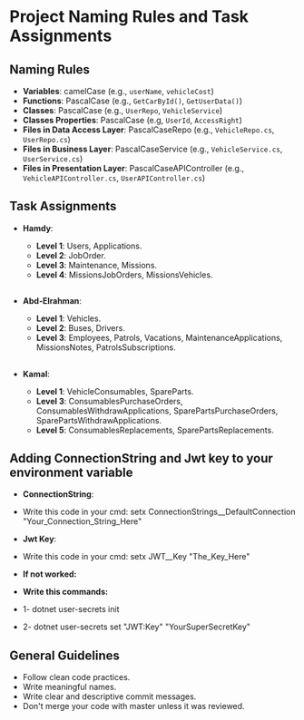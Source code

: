 # Project Naming Rules and Task Assignments

## Naming Rules

- **Variables**: camelCase (e.g., `userName`, `vehicleCost`)
- **Functions**: PascalCase (e.g., `GetCarById()`, `GetUserData()`)
- **Classes**: PascalCase (e.g., `UserRepo`, `VehicleService`)
- **Classes Properties**: PascalCase (e.g, `UserId`, `AccessRight`)
- **Files in Data Access Layer**: PascalCaseRepo (e.g., `VehicleRepo.cs`, `UserRepo.cs`)
- **Files in Business Layer**: PascalCaseService (e.g., `VehicleService.cs`, `UserService.cs`)
- **Files in Presentation Layer**: PascalCaseAPIController (e.g., `VehicleAPIController.cs`, `UserAPIController.cs`)

## Task Assignments

- **Hamdy**:

  - **Level 1**: Users, Applications.
  - **Level 2**: JobOrder.
  - **Level 3**: Maintenance, Missions.
  - **Level 4**: MissionsJobOrders, MissionsVehicles.

  ##

- **Abd-Elrahman**:

  - **Level 1**: Vehicles.
  - **Level 2**: Buses, Drivers.
  - **Level 3**: Employees, Patrols, Vacations, MaintenanceApplications, MissionsNotes, PatrolsSubscriptions.

  ##

- **Kamal**:
  - **Level 1**: VehicleConsumables, SpareParts.
  - **Level 3**: ConsumablesPurchaseOrders, ConsumablesWithdrawApplications, SparePartsPurchaseOrders, SparePartsWithdrawApplications.
  - **Level 5**: ConsumablesReplacements, SparePartsReplacements.


## Adding ConnectionString and Jwt key to your environment variable
- **ConnectionString**: 
- Write this code in your cmd: setx ConnectionStrings__DefaultConnection "Your_Connection_String_Here"

- **Jwt Key**:
- Write this code in your cmd: setx JWT__Key "The_Key_Here"
- **If not worked:**
- **Write this commands:**
- 1- dotnet user-secrets init
- 2- dotnet user-secrets set "JWT:Key" "YourSuperSecretKey"



## General Guidelines

- Follow clean code practices.
- Write meaningful names.
- Write clear and descriptive commit messages.
- Don't merge your code with master unless it was reviewed.
